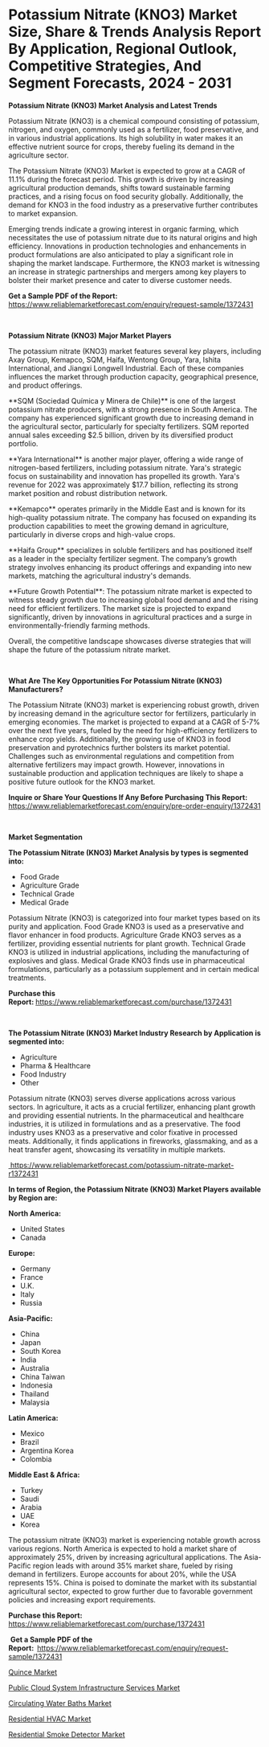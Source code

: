 <p><h1>Potassium Nitrate (KNO3) Market Size, Share & Trends Analysis Report By Application, Regional Outlook, Competitive Strategies, And Segment Forecasts, 2024 - 2031</h1></p><p><strong>Potassium Nitrate (KNO3) Market Analysis and Latest Trends</strong></p>
<p><p>Potassium Nitrate (KNO3) is a chemical compound consisting of potassium, nitrogen, and oxygen, commonly used as a fertilizer, food preservative, and in various industrial applications. Its high solubility in water makes it an effective nutrient source for crops, thereby fueling its demand in the agriculture sector. </p><p>The Potassium Nitrate (KNO3) Market is expected to grow at a CAGR of 11.1% during the forecast period. This growth is driven by increasing agricultural production demands, shifts toward sustainable farming practices, and a rising focus on food security globally. Additionally, the demand for KNO3 in the food industry as a preservative further contributes to market expansion. </p><p>Emerging trends indicate a growing interest in organic farming, which necessitates the use of potassium nitrate due to its natural origins and high efficiency. Innovations in production technologies and enhancements in product formulations are also anticipated to play a significant role in shaping the market landscape. Furthermore, the KNO3 market is witnessing an increase in strategic partnerships and mergers among key players to bolster their market presence and cater to diverse customer needs.</p></p>
<p><strong>Get a Sample PDF of the Report:&nbsp;</strong> <a href="https://www.reliablemarketforecast.com/enquiry/request-sample/1372431?utm_campaign=1140&utm_medium=2&utm_source=Github&utm_content=ia&utm_term=17112024&utm_id=potassium-nitrate-kno3">https://www.reliablemarketforecast.com/enquiry/request-sample/1372431</a></p>
<p>&nbsp;</p>
<p><strong>Potassium Nitrate (KNO3) Major Market Players</strong></p>
<p><p>The potassium nitrate (KNO3) market features several key players, including Axay Group, Kemapco, SQM, Haifa, Wentong Group, Yara, Ishita International, and Jiangxi Longwell Industrial. Each of these companies influences the market through production capacity, geographical presence, and product offerings.</p><p>**SQM (Sociedad Química y Minera de Chile)** is one of the largest potassium nitrate producers, with a strong presence in South America. The company has experienced significant growth due to increasing demand in the agricultural sector, particularly for specialty fertilizers. SQM reported annual sales exceeding $2.5 billion, driven by its diversified product portfolio.</p><p>**Yara International** is another major player, offering a wide range of nitrogen-based fertilizers, including potassium nitrate. Yara's strategic focus on sustainability and innovation has propelled its growth. Yara's revenue for 2022 was approximately $17.7 billion, reflecting its strong market position and robust distribution network.</p><p>**Kemapco** operates primarily in the Middle East and is known for its high-quality potassium nitrate. The company has focused on expanding its production capabilities to meet the growing demand in agriculture, particularly in diverse crops and high-value crops.</p><p>**Haifa Group** specializes in soluble fertilizers and has positioned itself as a leader in the specialty fertilizer segment. The company’s growth strategy involves enhancing its product offerings and expanding into new markets, matching the agricultural industry's demands.</p><p>**Future Growth Potential**: The potassium nitrate market is expected to witness steady growth due to increasing global food demand and the rising need for efficient fertilizers. The market size is projected to expand significantly, driven by innovations in agricultural practices and a surge in environmentally-friendly farming methods.</p><p>Overall, the competitive landscape showcases diverse strategies that will shape the future of the potassium nitrate market.</p></p>
<p>&nbsp;</p>
<p><strong>What Are The Key Opportunities For Potassium Nitrate (KNO3) Manufacturers?</strong></p>
<p><p>The Potassium Nitrate (KNO3) market is experiencing robust growth, driven by increasing demand in the agriculture sector for fertilizers, particularly in emerging economies. The market is projected to expand at a CAGR of 5-7% over the next five years, fueled by the need for high-efficiency fertilizers to enhance crop yields. Additionally, the growing use of KNO3 in food preservation and pyrotechnics further bolsters its market potential. Challenges such as environmental regulations and competition from alternative fertilizers may impact growth. However, innovations in sustainable production and application techniques are likely to shape a positive future outlook for the KNO3 market.</p></p>
<p><strong>Inquire or Share Your Questions If Any Before Purchasing This Report:</strong> <a href="https://www.reliablemarketforecast.com/enquiry/pre-order-enquiry/1372431?utm_campaign=1140&utm_medium=2&utm_source=Github&utm_content=ia&utm_term=17112024&utm_id=potassium-nitrate-kno3">https://www.reliablemarketforecast.com/enquiry/pre-order-enquiry/1372431</a></p>
<p>&nbsp;</p>
<p><strong>Market Segmentation</strong></p>
<p><strong>The Potassium Nitrate (KNO3) Market Analysis by types is segmented into:</strong></p>
<p><ul><li>Food Grade</li><li>Agriculture Grade</li><li>Technical Grade</li><li>Medical Grade</li></ul></p>
<p><p>Potassium Nitrate (KNO3) is categorized into four market types based on its purity and application. Food Grade KNO3 is used as a preservative and flavor enhancer in food products. Agriculture Grade KNO3 serves as a fertilizer, providing essential nutrients for plant growth. Technical Grade KNO3 is utilized in industrial applications, including the manufacturing of explosives and glass. Medical Grade KNO3 finds use in pharmaceutical formulations, particularly as a potassium supplement and in certain medical treatments.</p></p>
<p><strong>Purchase this Report:&nbsp;</strong><a href="https://www.reliablemarketforecast.com/purchase/1372431?utm_campaign=1140&utm_medium=2&utm_source=Github&utm_content=ia&utm_term=17112024&utm_id=potassium-nitrate-kno3">https://www.reliablemarketforecast.com/purchase/1372431</a></p>
<p>&nbsp;</p>
<p><strong>The Potassium Nitrate (KNO3) Market Industry Research by Application is segmented into:</strong></p>
<p><ul><li>Agriculture</li><li>Pharma & Healthcare</li><li>Food Industry</li><li>Other</li></ul></p>
<p><p>Potassium nitrate (KNO3) serves diverse applications across various sectors. In agriculture, it acts as a crucial fertilizer, enhancing plant growth and providing essential nutrients. In the pharmaceutical and healthcare industries, it is utilized in formulations and as a preservative. The food industry uses KNO3 as a preservative and color fixative in processed meats. Additionally, it finds applications in fireworks, glassmaking, and as a heat transfer agent, showcasing its versatility in multiple markets.</p></p>
<p><a href="https://www.reliablemarketforecast.com/potassium-nitrate-market-r1372431?utm_campaign=1140&utm_medium=2&utm_source=Github&utm_content=ia&utm_term=17112024&utm_id=potassium-nitrate-kno3">&nbsp;https://www.reliablemarketforecast.com/potassium-nitrate-market-r1372431</a></p>
<p><strong>In terms of Region, the Potassium Nitrate (KNO3) Market Players available by Region are:</strong></p>
<p>
    <p> <strong> North America: </strong>
        <ul>
            <li>United States</li>
            <li>Canada</li>
        </ul>
        </p> 
    <p> <strong> Europe: </strong>
        <ul>
            <li>Germany</li>
            <li>France</li>
            <li>U.K.</li>
            <li>Italy</li>
            <li>Russia</li>
        </ul>
        </p> 
    <p> <strong> Asia-Pacific: </strong>
        <ul>
            <li>China</li>
            <li>Japan</li>
            <li>South Korea</li>
            <li>India</li>
            <li>Australia</li>
            <li>China Taiwan</li>
            <li>Indonesia</li>
            <li>Thailand</li>
            <li>Malaysia</li>
        </ul>
        </p> 
    <p> <strong> Latin America: </strong>
        <ul>
            <li>Mexico</li>
            <li>Brazil</li>
            <li>Argentina Korea</li>
            <li>Colombia</li>
        </ul>
        </p> 
    <p> <strong> Middle East & Africa: </strong>
        <ul>
            <li>Turkey</li>
            <li>Saudi</li>
            <li>Arabia</li>
            <li>UAE</li>
            <li>Korea</li>
        </ul>
    </p>
    </p>
<p><p>The potassium nitrate (KNO3) market is experiencing notable growth across various regions. North America is expected to hold a market share of approximately 25%, driven by increasing agricultural applications. The Asia-Pacific region leads with around 35% market share, fueled by rising demand in fertilizers. Europe accounts for about 20%, while the USA represents 15%. China is poised to dominate the market with its substantial agricultural sector, expected to grow further due to favorable government policies and increasing export requirements.</p></p>
<p><strong>Purchase this Report: </strong><a href="https://www.reliablemarketforecast.com/purchase/1372431?utm_campaign=1140&utm_medium=2&utm_source=Github&utm_content=ia&utm_term=17112024&utm_id=potassium-nitrate-kno3">https://www.reliablemarketforecast.com/purchase/1372431</a></p>
<p>&nbsp;<strong>Get a Sample PDF of the Report:&nbsp;&nbsp;</strong><a href="https://www.reliablemarketforecast.com/enquiry/request-sample/1372431?utm_campaign=1140&utm_medium=2&utm_source=Github&utm_content=ia&utm_term=17112024&utm_id=potassium-nitrate-kno3">https://www.reliablemarketforecast.com/enquiry/request-sample/1372431</a></p>
<p><strong></strong></p>
<p><p><a href="https://issuu.com/reportprime-2/docs/quince-market-size-2030.pptx_d465191bd72086?utm_campaign=1140&utm_medium=2&utm_source=Github&utm_content=ia&utm_term=17112024&utm_id=potassium-nitrate-kno3">Quince Market</a></p><p><a href="https://issuu.com/reportprime-2/docs/public-cloud-system-infrastructure-_4b00cdf40b2411?utm_campaign=1140&utm_medium=2&utm_source=Github&utm_content=ia&utm_term=17112024&utm_id=potassium-nitrate-kno3">Public Cloud System Infrastructure Services Market</a></p><p><a href="https://www.linkedin.com/pulse/circulating-water-baths-market-global-insights-regional-analysis-aveje?utm_campaign=1140&utm_medium=2&utm_source=Github&utm_content=ia&utm_term=17112024&utm_id=potassium-nitrate-kno3">Circulating Water Baths Market</a></p><p><a href="https://www.linkedin.com/pulse/residential-hvac-market-global-regional-analysis-2024-2031-pszoe?utm_campaign=1140&utm_medium=2&utm_source=Github&utm_content=ia&utm_term=17112024&utm_id=potassium-nitrate-kno3">Residential HVAC Market</a></p><p><a href="https://www.linkedin.com/pulse/global-residential-smoke-detector-market-analysis-trends-forecasts-h7jse?utm_campaign=1140&utm_medium=2&utm_source=Github&utm_content=ia&utm_term=17112024&utm_id=potassium-nitrate-kno3">Residential Smoke Detector Market</a></p></p>
